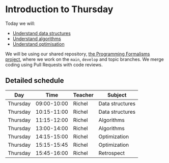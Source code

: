 # Introduction to Thursday

Today we will:

- [Understand data structures](data_structures/README.md)
- [Understand algorithms](algorithms/README.md)
- [Understand optimisation](optimisation/README.md)

We will be using our shared repository,
[the Programming Formalisms project](https://github.com/programming-formalisms/programming_formalisms_project_summer_2024),
where we work on the `main`, `develop` and topic branches.
We merge coding using Pull Requests with code reviews.

## Detailed schedule

Day      |Time       |Teacher|Subject
---------|-----------|-------|-----------------------------------------------------------
Thursday |09:00-10:00|Richel |Data structures
Thursday |10:15-11:00|Richel |Data structures
Thursday |11:15-12:00|Richel |Algorithms
Thursday |13:00-14:00|Richel |Algorithms
Thursday |14:15-15:00|Richel |Optimization
Thursday |15:15-15:45|Richel |Optimization
Thursday |15:45-16:00|Richel |Retrospect
